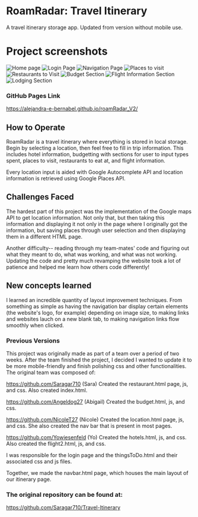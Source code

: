 # RoamRadar: Travel Itinerary
A travel itinerary storage app. Updated from version without mobile use.

# Project screenshots
![Home page](/images/image.png)
![Login Page](/images/image-1.png)
![Navigation Page](/images/image-2.png)
![Places to visit](/images/image-7.png)
![Restaurants to Visit](/images/image-3.png)
![Budget Section](/images/image-4.png)
![Flight Information Section](/images/image-5.png)
![Lodging Section](/images/image-6.png)

### GitHub Pages Link
https://alejandra-e-bernabel.github.io/roamRadar_V2/

## How to Operate
RoamRadar is a travel itinerary where everything is stored in local storage. Begin by selecting a location, then feel free to fill in trip information. This includes hotel information, budgetting with sections for user to input types spent, places to visit, restaurants to eat at, and flight information. 

Every location input is aided with Google Autocomplete API and location information is retrieved using Google Places API.

## Challenges Faced
The hardest part of this project was the implementation of the Google maps API to get location information. Not only that, but then taking this information and displaying it not only in the page where I originally got the information, but saving places through user selection and then displaying them in a different HTML page.

Another difficulty-- reading through my team-mates' code and figuring out what they meant to do, what was working, and what was not working. Updating the code and pretty much revamping the website took a lot of patience and helped me learn how others code differently! 

## New concepts learned
I learned an incredible quantity of layout improvement techniques. From something as simple as having the navigation bar display certain elements (the website's logo, for example) depending on image size, to making links and websites lauch on a new blank tab, to making navigation links flow smoothly when clicked.

### Previous Versions 
This project was originally made as part of a team over a period of two weeks. After the team finished the project, I decided I wanted to update it to be more mobile-friendly and finish polishing css and other functionalities. The original team was composed of:

https://github.com/Saragar710 (Sara)
Created the restaurant.html page, js, and css. Also created index.html.

https://github.com/Angeldog27 (Abigail)
Created the budget.html, js, and css.

https://github.com/NicoleT27 (Nicole)
Created the location.html page, js, and css. She also created the nav bar that is present in most pages.

https://github.com/Yowiesenfeld (Yo)
Created the hotels.html, js, and css. Also created the flight2.html, js, and css.

I was responsible for the login page and the thingsToDo.html and their associated css and js files.

Together, we made the navbar.html page, which houses the main layout of our itinerary page. 

### The original repository can be found at:
https://github.com/Saragar710/Travel-Itinerary

